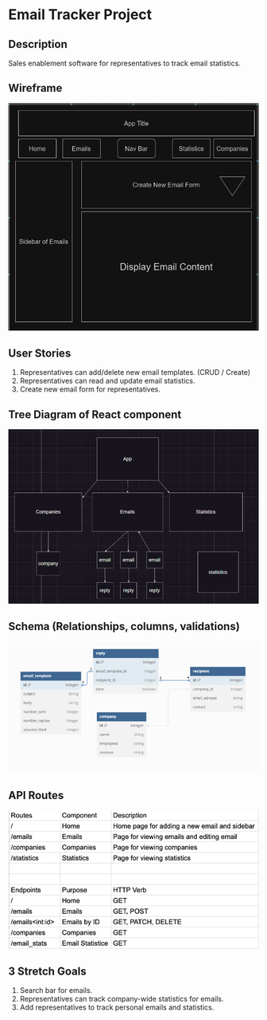 # Email Tracker Project

## Description

Sales enablement software for representatives to track email statistics.

## Wireframe

![TrackerWireFrame](<pictures/drawio for tracker.png>)

## User Stories

1. Representatives can add/delete new email templates. (CRUD / Create)
2. Representatives can read and update email statistics.
3. Create new email form for representatives.

## Tree Diagram of React component

![Tree](pictures/componenttree.png)

## Schema (Relationships, columns, validations)

![Schema](pictures/image.png)

## API Routes

![APIRoutes](pictures/routes.png)

## 3 Stretch Goals

1. Search bar for emails.
2. Representatives can track company-wide statistics for emails.
3. Add representatives to track personal emails and statistics.